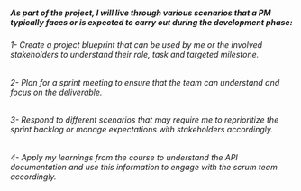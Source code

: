 ##### As part of the project, I will live through various scenarios that a PM typically faces or is expected to carry out during the development phase:

###### 1- Create a project blueprint that can be used by me or the involved stakeholders to understand their role, task and targeted milestone.
###### 2- Plan for a sprint meeting to ensure that the team can understand and focus on the deliverable.
###### 3- Respond to different scenarios that may require me to reprioritize the sprint backlog or manage expectations with stakeholders accordingly.
###### 4- Apply my learnings from the course to understand the API documentation and use this information to engage with the scrum team accordingly.
